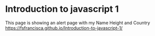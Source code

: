 # Introduction to javascript 1
 This page is showing an alert page with my Name Height and Country
https://fsfrancisca.github.io/Introduction-to-javascript-1/
